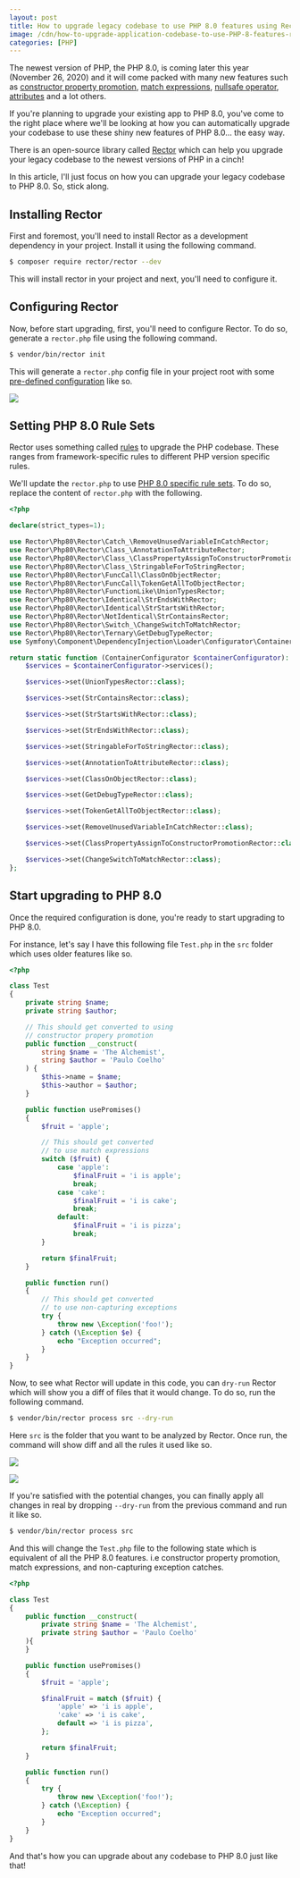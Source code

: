 ```yaml
---
layout: post
title: How to upgrade legacy codebase to use PHP 8.0 features using Rector
image: /cdn/how-to-upgrade-application-codebase-to-use-PHP-8-features-rector.png
categories: [PHP]
---
```


The newest version of PHP, the PHP 8.0, is coming later this year (November 26, 2020) and it will come packed with many new features such as [constructor property promotion](/constructor-property-promotion-php8/), [match expressions](/match-expression-alternative-switch-statement-php8/), [nullsafe operator](/nullsafe-operator-php/), [attributes](/how-to-use-php-80-attributes/) and a lot others.

If you're planning to upgrade your existing app to PHP 8.0, you've come to the right place where we'll be looking at how you can automatically upgrade your codebase to use these shiny new features of PHP 8.0... the easy way.

There is an open-source library called [Rector](https://github.com/rectorphp/rector) which can help you upgrade your legacy codebase to the newest versions of PHP in a cinch!

In this article, I'll just focus on how you can upgrade your legacy codebase to PHP 8.0. So, stick along.

## Installing Rector

First and foremost, you'll need to install Rector as a development dependency in your project. Install it using the following command.

```bash
$ composer require rector/rector --dev
```

This will install rector in your project and next, you'll need to configure it.

## Configuring Rector

Now, before start upgrading, first, you'll need to configure Rector. To do so, generate a `rector.php` file using the following command.

```bash
$ vendor/bin/rector init
```

This will generate a `rector.php` config file in your project root with some [pre-defined configuration](https://github.com/rectorphp/rector#running-rector) like so.

![](/images/rector-init.png)

## Setting PHP 8.0 Rule Sets

Rector uses something called [rules](https://github.com/rectorphp/rector/blob/master/docs/rector_rules_overview.md) to upgrade the PHP codebase. These ranges from framework-specific rules to different PHP version specific rules.

We'll update the `rector.php` to use [PHP 8.0 specific rule sets](https://github.com/rectorphp/rector/blob/master/config/set/php80.php). To do so, replace the content of `rector.php` with the following.

```php
<?php

declare(strict_types=1);

use Rector\Php80\Rector\Catch_\RemoveUnusedVariableInCatchRector;
use Rector\Php80\Rector\Class_\AnnotationToAttributeRector;
use Rector\Php80\Rector\Class_\ClassPropertyAssignToConstructorPromotionRector;
use Rector\Php80\Rector\Class_\StringableForToStringRector;
use Rector\Php80\Rector\FuncCall\ClassOnObjectRector;
use Rector\Php80\Rector\FuncCall\TokenGetAllToObjectRector;
use Rector\Php80\Rector\FunctionLike\UnionTypesRector;
use Rector\Php80\Rector\Identical\StrEndsWithRector;
use Rector\Php80\Rector\Identical\StrStartsWithRector;
use Rector\Php80\Rector\NotIdentical\StrContainsRector;
use Rector\Php80\Rector\Switch_\ChangeSwitchToMatchRector;
use Rector\Php80\Rector\Ternary\GetDebugTypeRector;
use Symfony\Component\DependencyInjection\Loader\Configurator\ContainerConfigurator;

return static function (ContainerConfigurator $containerConfigurator): void {
    $services = $containerConfigurator->services();

    $services->set(UnionTypesRector::class);

    $services->set(StrContainsRector::class);

    $services->set(StrStartsWithRector::class);

    $services->set(StrEndsWithRector::class);

    $services->set(StringableForToStringRector::class);

    $services->set(AnnotationToAttributeRector::class);

    $services->set(ClassOnObjectRector::class);

    $services->set(GetDebugTypeRector::class);

    $services->set(TokenGetAllToObjectRector::class);

    $services->set(RemoveUnusedVariableInCatchRector::class);

    $services->set(ClassPropertyAssignToConstructorPromotionRector::class);

    $services->set(ChangeSwitchToMatchRector::class);
};
```

## Start upgrading to PHP 8.0

Once the required configuration is done, you're ready to start upgrading to PHP 8.0. 

For instance, let's say I have this following file `Test.php` in the `src` folder which uses older features like so.

```php
<?php

class Test
{
    private string $name;
    private string $author;

    // This should get converted to using
    // constructor propery promotion
    public function __construct(
        string $name = 'The Alchemist', 
        string $author = 'Paulo Coelho'
    ) {
        $this->name = $name;
        $this->author = $author;
    }

    public function usePromises()
    {
        $fruit = 'apple';

        // This should get converted
        // to use match expressions
        switch ($fruit) {
            case 'apple':
                $finalFruit = 'i is apple';
                break;
            case 'cake':
                $finalFruit = 'i is cake';
                break;
            default:
                $finalFruit = 'i is pizza';
                break;
        }

        return $finalFruit;
    }

    public function run()
    {
        // This should get converted 
        // to use non-capturing exceptions
        try {
            throw new \Exception('foo!');
        } catch (\Exception $e) {
            echo "Exception occurred";
        } 
    }
}
```

Now, to see what Rector will update in this code, you can `dry-run` Rector which will show you a diff of files that it would change. To do so, run the following command.

```bash
$ vendor/bin/rector process src --dry-run
```

Here `src` is the folder that you want to be analyzed by Rector. Once run, the command will show diff and all the rules it used like so.

![](/images/rector-dry-run.png)

![](/images/rector-applied-rules.png)

If you're satisfied with the potential changes, you can finally apply all changes in real by dropping `--dry-run` from the previous command and run it like so.

```bash
$ vendor/bin/rector process src
```

And this will change the `Test.php` file to the following state which is equivalent of all the PHP 8.0 features. i.e constructor property promotion, match expressions, and non-capturing exception catches.

```php
<?php

class Test
{
    public function __construct(
        private string $name = 'The Alchemist', 
        private string $author = 'Paulo Coelho'
    ){
    }

    public function usePromises()
    {
        $fruit = 'apple';

        $finalFruit = match ($fruit) {
            'apple' => 'i is apple',
            'cake' => 'i is cake',
            default => 'i is pizza',
        };

        return $finalFruit;
    }

    public function run()
    {
        try {
            throw new \Exception('foo!');
        } catch (\Exception) {
            echo "Exception occurred";
        } 
    }
}
```

And that's how you can upgrade about any codebase to PHP 8.0 just like that!
